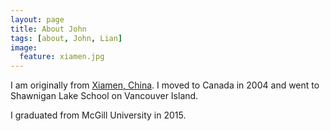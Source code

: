 ```yaml
---
layout: page
title: About John
tags: [about, John, Lian]
image:
  feature: xiamen.jpg
---
```


I am originally from [Xiamen, China](http://en.wikipedia.org/wiki/Xiamen). I moved to Canada in 2004 and went to Shawnigan Lake School on Vancouver Island. 

I graduated from McGill University in 2015.
